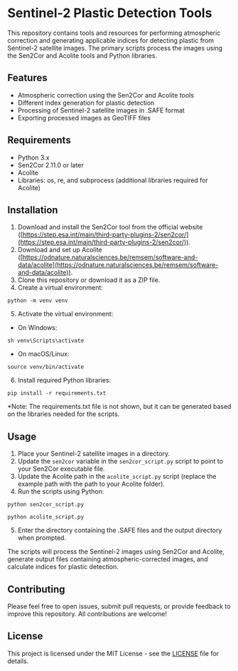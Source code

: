 # Sentinel-2 Plastic Detection Tools

This repository contains tools and resources for performing atmospheric correction and generating applicable indices for detecting plastic from Sentinel-2 satellite images. The primary scripts process the images using the Sen2Cor and Acolite tools and Python libraries.

## Features

- Atmospheric correction using the Sen2Cor and Acolite tools
- Different index generation for plastic detection
- Processing of Sentinel-2 satellite images in .SAFE format
- Exporting processed images as GeoTIFF files

## Requirements

- Python 3.x
- Sen2Cor 2.11.0 or later
- Acolite
- Libraries: os, re, and subprocess (additional libraries required for Acolite)

## Installation

1. Download and install the Sen2Cor tool from the official website ([https://step.esa.int/main/third-party-plugins-2/sen2cor/](https://step.esa.int/main/third-party-plugins-2/sen2cor/)).
2. Download and set up Acolite ([https://odnature.naturalsciences.be/remsem/software-and-data/acolite](https://odnature.naturalsciences.be/remsem/software-and-data/acolite)).
3. Clone this repository or download it as a ZIP file.
4. Create a virtual environment:

```
python -m venv venv
```

5. Activate the virtual environment:

- On Windows:

```
sh venv\Scripts\activate
```

- On macOS/Linux:

```
source venv/bin/activate
```

6. Install required Python libraries:

```
pip install -r requirements.txt
```

\*Note: The requirements.txt file is not shown, but it can be generated based on the libraries needed for the scripts.

## Usage

1. Place your Sentinel-2 satellite images in a directory.
2. Update the `sen2cor` variable in the `sen2cor_script.py` script to point to your Sen2Cor executable file.
3. Update the Acolite path in the `acolite_script.py` script (replace the example path with the path to your Acolite folder).
4. Run the scripts using Python:

```
python sen2cor_script.py
```

```
python acolite_script.py
```

5. Enter the directory containing the .SAFE files and the output directory when prompted.

The scripts will process the Sentinel-2 images using Sen2Cor and Acolite, generate output files containing atmospheric-corrected images, and calculate indices for plastic detection.

## Contributing

Please feel free to open issues, submit pull requests, or provide feedback to improve this repository. All contributions are welcome!

## License

This project is licensed under the MIT License - see the [LICENSE](LICENSE) file for details.
